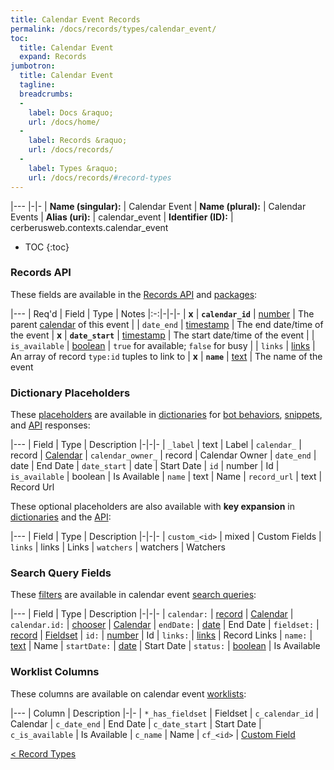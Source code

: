 ```yaml
---
title: Calendar Event Records
permalink: /docs/records/types/calendar_event/
toc:
  title: Calendar Event
  expand: Records
jumbotron:
  title: Calendar Event
  tagline: 
  breadcrumbs:
  -
    label: Docs &raquo;
    url: /docs/home/
  -
    label: Records &raquo;
    url: /docs/records/
  -
    label: Types &raquo;
    url: /docs/records/#record-types
---
```


|---
|-|-
| **Name (singular):** | Calendar Event
| **Name (plural):** | Calendar Events
| **Alias (uri):** | calendar_event
| **Identifier (ID):** | cerberusweb.contexts.calendar_event

* TOC
{:toc}

### Records API

These fields are available in the [Records API](/docs/api/endpoints/records/) and [packages](/docs/packages/):

|---
| Req'd | Field | Type | Notes
|:-:|-|-|-
| **x** | **`calendar_id`** | [number](/docs/records/fields/types/number/) | The parent [calendar](/docs/records/types/calendar/) of this event 
|   | `date_end` | [timestamp](/docs/records/fields/types/timestamp/) | The end date/time of the event 
| **x** | **`date_start`** | [timestamp](/docs/records/fields/types/timestamp/) | The start date/time of the event 
|   | `is_available` | [boolean](/docs/records/fields/types/boolean/) | `true` for available; `false` for busy 
|   | `links` | [links](/docs/records/fields/types/links/) | An array of record `type:id` tuples to link to 
| **x** | **`name`** | [text](/docs/records/fields/types/text/) | The name of the event 

### Dictionary Placeholders

These [placeholders](/docs/bots/scripting/placeholders/) are available in [dictionaries](/docs/bots/behaviors/dictionaries/) for [bot behaviors](/docs/bots/behaviors/), [snippets](/docs/snippets/), and [API](/docs/api/) responses:

|---
| Field | Type | Description
|-|-|-
| `_label` | text | Label
| `calendar_` | record | [Calendar](/docs/records/types/calendar/)
| `calendar_owner_` | record | Calendar Owner
| `date_end` | date | End Date
| `date_start` | date | Start Date
| `id` | number | Id
| `is_available` | boolean | Is Available
| `name` | text | Name
| `record_url` | text | Record Url

These optional placeholders are also available with **key expansion** in [dictionaries](/docs/bots/behaviors/dictionaries/#key-expansion) and the [API](/docs/api/responses/#expanding-keys-in-api-requests):

|---
| Field | Type | Description
|-|-|-
| `custom_<id>` | mixed | Custom Fields
| `links` | links | Links
| `watchers` | watchers | Watchers
	
### Search Query Fields

These [filters](/docs/search/filters/) are available in calendar event [search queries](/docs/search/):

|---
| Field | Type | Description
|-|-|-
| `calendar:` | [record](/docs/search/deep-search/) | [Calendar](/docs/records/types/calendar/)
| `calendar.id:` | [chooser](/docs/search/filters/choosers/) | [Calendar](/docs/records/types/calendar/)
| `endDate:` | [date](/docs/search/filters/dates/) | End Date
| `fieldset:` | [record](/docs/search/deep-search/) | [Fieldset](/docs/records/types/custom_fieldset/)
| `id:` | [number](/docs/search/filters/numbers/) | Id
| `links:` | [links](/docs/search/filters/links/) | Record Links
| `name:` | [text](/docs/search/filters/text/) | Name
| `startDate:` | [date](/docs/search/filters/dates/) | Start Date
| `status:` | [boolean](/docs/search/filters/booleans/) | Is Available
	
### Worklist Columns

These columns are available on calendar event [worklists](/docs/worklists/):

|---
| Column | Description
|-|-
| `*_has_fieldset` | Fieldset
| `c_calendar_id` | Calendar
| `c_date_end` | End Date
| `c_date_start` | Start Date
| `c_is_available` | Is Available
| `c_name` | Name
| `cf_<id>` | [Custom Field](/docs/records/types/custom_Field/)

<div class="section-nav">
	<div class="left">
		<a href="/docs/records/#record-types" class="prev">&lt; Record Types</a>
	</div>
	<div class="right align-right">
	</div>
</div>
<div class="clear"></div>